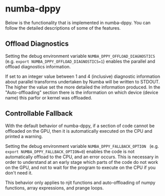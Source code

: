 # numba-dppy

Below is the functionality that is implemented in numba-dppy. You can follow the detailed descriptions of some of the features.

## Offload Diagnostics

Setting the debug environment variable `NUMBA_DPPY_OFFLOAD_DIAGNOSTICS `
(e.g. `export NUMBA_DPPY_OFFLOAD_DIAGNOSTICS=1`) enables the parallel and offload diagnostics information.

If set to an integer value between 1 and 4 (inclusive) diagnostic information about parallel transforms undertaken by Numba will be written to STDOUT. The higher the value set the more detailed the information produced.
In the "Auto-offloading" section there is the information on which device (device name) this parfor or kernel was offloaded.

## Controllable Fallback

With the default behavior of numba-dppy, if a section of code cannot be offloaded on the GPU, then it is automatically executed on the CPU and printed a warning.

Setting the debug environment variable `NUMBA_DPPY_FALLBACK_OPTION `
(e.g. `export NUMBA_DPPY_FALLBACK_OPTION=0`) enables the code is not automatically offload to the CPU, and an error occurs. This is necessary in order to understand at an early stage which parts of the code do not work on the GPU, and not to wait for the program to execute on the CPU if you don't need it.

This behavior only applies to njit functions and auto-offloading of numpy functions, array expressions, and prange loops.
